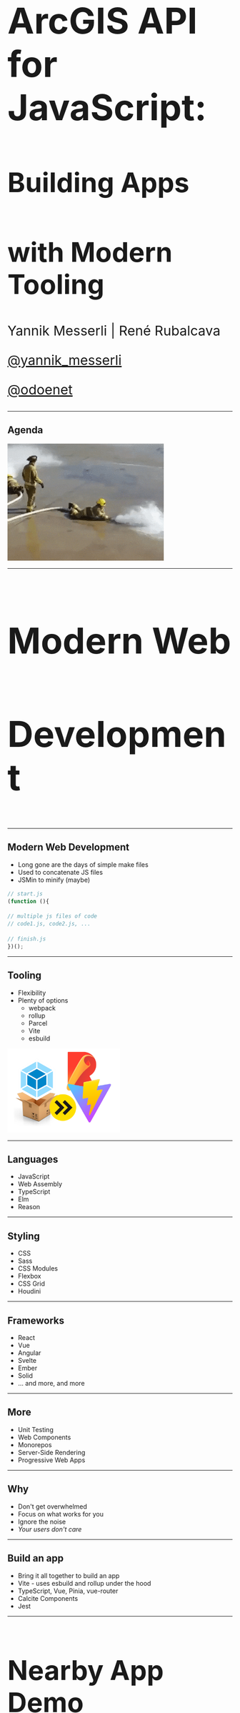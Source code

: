 <!-- .slide: data-background="../img/2022/dev-summit/bg-1.png" data-background-size="cover -->
<h1 style="text-align: left; font-size: 80px;">ArcGIS API for JavaScript:</h1>
<h2 style="text-align: left; font-size: 60px;">Building Apps</h2>
<h2 style="text-align: left; font-size: 60px;">with Modern Tooling</h2>
<p style="text-align: left; font-size: 30px;">Yannik Messerli | René Rubalcava</p>
<p style="text-align: left; font-size: 30px;"><a href="https://twitter.com/yannik_messerli">@yannik_messerli</a></p>
<p style="text-align: left; font-size: 30px;"><a href="https://twitter.com/odoenet">@odoenet</a></p>

---

<!-- .slide: data-auto-animate data-background="../img/2022/dev-summit/bg-3.png" -->
## Agenda

<img src="./images/firehose.gif" alt="Agenda">

---

<!-- .slide: data-auto-animate data-background="../img/2022/dev-summit/bg-5.png" -->

<h2 style="text-align: left; font-size: 80px;">Modern Web</h2>
<h2 style="text-align: left; font-size: 80px;">Development</h2>

---

<!-- .slide: data-auto-animate data-background="../img/2022/dev-summit/bg-2.png" -->
## Modern Web Development

* Long gone are the days of simple make files
* Used to concatenate JS files
* JSMin to minify (maybe)

```js
// start.js
(function (){

// multiple js files of code
// code1.js, code2.js, ...

// finish.js
})();
```

---

<!-- .slide: data-auto-animate data-background="../img/2022/dev-summit/bg-2.png" -->
## Tooling

* Flexibility
* Plenty of options
  * webpack
  * rollup
  * Parcel
  * Vite
  * esbuild

<img src="./images/build-tool-logos.png" height="50%" width="50%" alt="Build Tools">

---

<!-- .slide: data-auto-animate data-background="../img/2022/dev-summit/bg-2.png" -->
## Languages

* JavaScript
* Web Assembly
* TypeScript
* Elm
* Reason

---

<!-- .slide: data-auto-animate data-background="../img/2022/dev-summit/bg-2.png" -->
## Styling

* CSS
* Sass
* CSS Modules
* Flexbox
* CSS Grid
* Houdini

---

<!-- .slide: data-auto-animate data-background="../img/2022/dev-summit/bg-2.png" -->
## Frameworks

* React
* Vue
* Angular
* Svelte
* Ember
* Solid
* ... and more, and more

---

<!-- .slide: data-auto-animate data-background="../img/2022/dev-summit/bg-2.png" -->
## More

* Unit Testing
* Web Components
* Monorepos
* Server-Side Rendering
* Progressive Web Apps

---

<!-- .slide: data-auto-animate data-background="../img/2022/dev-summit/bg-2.png" -->
## Why

* Don't get overwhelmed
* Focus on what works for you
* Ignore the noise
* _Your users don't care_

---

<!-- .slide: data-auto-animate data-background="../img/2022/dev-summit/bg-2.png" -->
## Build an app

* Bring it all together to build an app
* Vite - uses esbuild and rollup under the hood
* TypeScript, Vue, Pinia, vue-router
* Calcite Components
* Jest

---

<!-- .slide: data-auto-animate data-background="../img/2022/dev-summit/bg-4.png" -->

<h2 style="text-align: left; font-size: 60px;">Nearby App Demo</h2>
<p style="text-align: left; font-size: 30px;"><a href="https://github.com/odoe/nearby-app">github.com/odoe/nearby-app</a></p>

---

<!-- .slide: data-auto-animate data-background="../img/2022/dev-summit/bg-2.png" -->
## Design

<img src="./images/atomic-design-app-dev.png" height="80%" width="80%" alt="Atomic Design">

---

<!-- .slide: data-auto-animate data-background="../img/2022/dev-summit/bg-2.png" -->
## Vite Config

```ts
// vite.config.ts
import { defineConfig } from 'vite'
import vue from '@vitejs/plugin-vue'
export default defineConfig({
  plugins: [
    vue({
      template: {
        compilerOptions: {
          isCustomElement: (tag) => tag.includes('calcite-'),
        },
      },
    }),
  ],
})
```

---

<!-- .slide: data-auto-animate data-background="../img/2022/dev-summit/bg-2.png" -->

## Routing

* vue-router
  * Lazy load assets

---

<!-- .slide: data-auto-animate data-background="../img/2022/dev-summit/bg-2.png" -->

## Progressive Web App

* Not entirely focused on performance
* Native App experience
* Easy with plugins
  - vite has [vite-plugin-pwa](https://vite-plugin-pwa.netlify.app/)
  - [Google Workbox](https://developers.google.com/web/tools/workbox/) for workers

---

<!-- .slide: data-auto-animate data-background="../img/2022/dev-summit/bg-2.png" -->

## Authentication and API Keys

* OAuth
  - Useful if using _private_ content
* API Key
  - Using platform basemaps and/or location services
* Cannot use both together

---

<!-- .slide: data-auto-animate data-background="../img/2022/dev-summit/bg-2.png" -->

## Authentication and API Keys

* Use Environment Variables

```js
// supported in most build tools
config.apiKey = process.env.API_KEY

// vite uses import.meta
config.apiKey = import.meta.env.VITE_API_KEY
```

* Please do not check in keys to git

---

<!-- .slide: data-auto-animate data-background="../img/2022/dev-summit/bg-2.png" -->

## Demo

<img src="./images/nearby-app-home.png" height="25%" width="25%" alt="Nearby App Home">
<img src="./images/nearby-app-map.png" height="25%" width="25%" alt="Nearby App Map">

---

<!-- .slide: data-auto-animate data-background="../img/2022/dev-summit/bg-2.png" -->
### **Where can I get more info?**

- SDK Documentation
- Esri-related training and webinars
- ArcGIS Blogs
- GeoNet, StackExchange, etc.

---

<!-- .slide: data-auto-animate data-background="../img/2022/dev-summit/bg-3.png" -->

<img style="float:center;" src="images/survey.png" alt="survey">

---

<!-- .slide: data-auto-animate data-background="../img/2022/dev-summit/bg-8.png" -->
